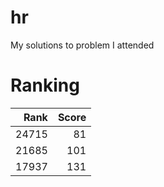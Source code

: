 hr
==

My solutions to problem I attended

Ranking
===

| Rank  | Score |
| -----:| -----:|
|  24715| 81 |
|21685|101|
|17937|131|

